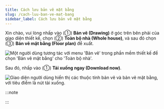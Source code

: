 ```yaml
---
title: Cách lưu bản vẽ mặt bằng
slug: /cach-luu-ban-ve-mat-bang
sidebar_label: Cách lưu bản vẽ mặt bằng
---
```


Xin chào, vui lòng nhấp vào (①) **Bản vẽ (Drawing)** ở góc trên bên phải của giao diện thiết kế, chọn (②) **Toàn bộ nhà (Whole house)**, và sau đó chọn (③) **Bản vẽ mặt bằng (Floor plan)** để xuất.

![Một người dùng tương tác với menu 'Bản vẽ' trong phần mềm thiết kế để chọn 'Bản vẽ mặt bằng' cho 'Toàn bộ nhà'.](https://storage.googleapis.com/jegavn_kb/images/b48ecbef-cd92-4f70-83c7-e4058a63d376.png)

Sau đó, nhấp vào (①) **Tải xuống ngay (Download now)**.

![Giao diện người dùng hiển thị các thuộc tính bản vẽ và bản vẽ mặt bằng, với tiêu điểm là nút tải xuống.](https://storage.googleapis.com/jegavn_kb/images/5c42f7ea-fee7-41e3-a4b9-e408e20381af.png)

:::note

:::